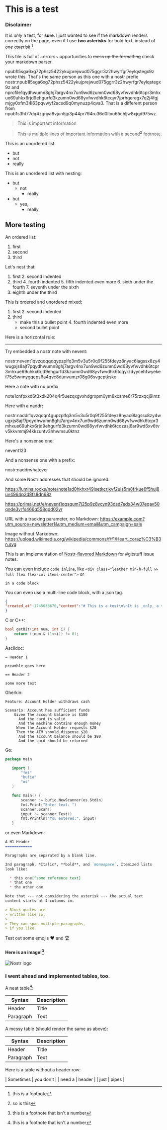 This is a test
============

### Disclaimer

It is _only_ a test, for __sure__. I just wanted to see if the markdown renders correctly on the page, even if I use **two asterisks** for bold text, instead of *one asterisk*.[^1]

This file is full of ~errors~ opportunities to ~~mess up the formatting~~ check your markdown parser.

npub1l5sga6xg72phsz5422ykujprejwud075ggrr3z2hwyrfgr7eylqstegx9z wrote this. That's the same person as this one with a nostr prefix nostr:npub1l5sga6xg72phsz5422ykujprejwud075ggrr3z2hwyrfgr7eylqstegx9z and nprofile1qydhwumn8ghj7argv4nx7un9wd6zumn0wd68yvfwvdhk6tcpr3mhxue69uhkx6rjd9ehgurfd3kzumn0wd68yvfwvdhk6tcqyr7jprhgeregx7q2j4fgjmjgy0xfm34l63pqvwyf2acsd9q0mynuzp4qva3. That is a different person from npub1s3ht77dq4zqnya8vjun5jp3p44pr794ru36d0ltxu65chljw8xjqd975wz.

> This is important information

> This is multiple
> lines of
> important information
> with a second[^2] footnote.

This is an unordered list:
* but
* not
* really

This is an unordered list with nesting:
* but
  * not
    * really
* but
  * yes,
    * really
    
## More testing

An ordered list:
1. first
2. second
3. third

Let's nest that:
1. first
   2. second indented
3. third
   4. fourth indented
      5. fifth indented even more
   6. sixth under the fourth
   7. seventh under the sixth
8. eighth under the third

This is ordered and unordered mixed:
1. first
   2. second indented
3. third
   * make this a bullet point
      4. fourth indented even more
   * second bullet point

Here is a horizontal rule:

---

Try embedded a nostr note with nevent:

nostr:nevent1qvzqqqqqqypzplfq3m5v3u5r0q9f255fdeyz8nyac6lagssx8zy4wugxjs8ajf7pqydhwumn8ghj7argv4nx7un9wd6zumn0wd68yvfwvdhk6tcpr3mhxue69uhkx6rjd9ehgurfd3kzumn0wd68yvfwvdhk6tcqyrzdyycehfwyekef75z5wnnygqeps6a4qvc8dunvumzr08g06svgcptkske

Here a note with no prefix

note1cnfpxxd6t3xdk204q4r5uezqxgvxhdgrxpm0ym8xcsme6r75rzxqcj9lmz

Here with a naddr:

nostr:naddr1qvzqqqr4gupzplfq3m5v3u5r0q9f255fdeyz8nyac6lagssx8zy4wugxjs8ajf7pqydhwumn8ghj7argv4nx7un9wd6zumn0wd68yvfwvdhk6tcpr3mhxue69uhkx6rjd9ehgurfd3kzumn0wd68yvfwvdhk6tcqzasj6ar9wd6xv6tvv5kkvmmj94kkzuntv3hhwmsu0ktnz

Here's a nonsense one:

nevent123

And a nonsense one with a prefix:

nostr:naddrwhatever

And some Nostr addresses that should be ignored:

https://lumina.rocks/note/note1sd0hkhxr49jsetkcrjkvf2uls5m8frkue6f5huj8uv4964p2d8fs8dn68z

https://primal.net/e/nevent1qqsqum7j25p9z8vcyn93dsd7edx34w07eqav50qnde3vrfs466q558gdd02yr

URL with a tracking parameter, no Markdown:
https://example.com?utm_source=newsletter1&utm_medium=email&utm_campaign=sale

Image without Markdown:
https://upload.wikimedia.org/wikipedia/commons/f/f1/Heart_coraz%C3%B3n.svg

This is an implementation of [Nostr-flavored Markdown](https://github.com/nostrability/nostrability/issues/146) for #gitstuff issue notes.

You can even include `code inline`, like `<div class="leather min-h-full w-full flex flex-col items-center">` or

```
in a code block
```

You can even use a multi-line code block, with a json tag.

```json
{
"created_at":1745038670,"content":"# This is a test\n\nIt is _only_ a test. I just wanted to see if the *markdown* renders correctly on the page, even if I use **two asterisks** for bold text.[^1]\n\nnpub1l5sga6xg72phsz5422ykujprejwud075ggrr3z2hwyrfgr7eylqstegx9z wrote this. That's the same person as nostr:npub1l5sga6xg72phsz5422ykujprejwud075ggrr3z2hwyrfgr7eylqstegx9z. That is a different person from npub1s3ht77dq4zqnya8vjun5jp3p44pr794ru36d0ltxu65chljw8xjqd975wz.\n\n> This is important information\n\n> This is multiple\n> lines of\n> important information\n> with a second[^2] footnote.\n\n* but\n* not\n* really\n\n## More testing\n\n1. first\n2. second\n3. third\n\nHere is a horizontal rule:\n\n---\n\nThis is an implementation of [Nostr-flavored Markdown](github.com/nostrability/nostrability/issues/146 ) for #gitstuff issue notes.\n\nYou can even include `code inline` or\n\n```\nin a code block\n```\n\nYou can even use a \n\n```json\nmultiline of json block\n```\n\n\n![Nostr logo](https://user-images.githubusercontent.com/99301796/219900773-d6d02038-e2a0-4334-9f28-c14d40ab6fe7.png)\n\n[^1]: this is a footnote\n[^2]: so is this","tags":[["subject","test"],["alt","git repository issue: test"],["a","30617:fd208ee8c8f283780a9552896e4823cc9dc6bfd442063889577106940fd927c1:Alexandria","","root"],["p","fd208ee8c8f283780a9552896e4823cc9dc6bfd442063889577106940fd927c1"],["t","gitstuff"]],"kind":1621,"pubkey":"dd664d5e4016433a8cd69f005ae1480804351789b59de5af06276de65633d319","id":"e78a689369511fdb3c36b990380c2d8db2b5e62f13f6b836e93ef5a09611afe8","sig":"7a2b3a6f6f61b6ea04de1fe873e46d40f2a220f02cdae004342430aa1df67647a9589459382f22576c651b3d09811546bbd79564cf472deaff032f137e94a865"
}
```

C or C++:
```cpp
bool getBit(int num, int i) {
    return ((num & (1<<i)) != 0);
}
```

Asciidoc:
```adoc
= Header 1

preamble goes here

== Header 2 

some more text
```

Gherkin:
```gherkin
Feature: Account Holder withdraws cash
 
Scenario: Account has sufficient funds
    Given The account balance is $100
      And the card is valid
      And the machine contains enough money
     When the Account Holder requests $20
     Then the ATM should dispense $20
      And the account balance should be $80
      And the card should be returned
```

Go:
```go
package main

   import (
       "fmt"
       "bufio"
       "os"
   )

   func main() {
       scanner := bufio.NewScanner(os.Stdin)
       fmt.Print("Enter text: ")
       scanner.Scan()
       input := scanner.Text()
       fmt.Println("You entered:", input)
   }
```

or even Markdown:

```md
A H1 Header
============

Paragraphs are separated by a blank line.

2nd paragraph. *Italic*, **bold**, and `monospace`. Itemized lists
look like:

  * this one[^some reference text]
  * that one
  * the other one

Note that --- not considering the asterisk --- the actual text
content starts at 4-columns in.

> Block quotes are
> written like so.
>
> They can span multiple paragraphs,
> if you like.
```

Test out some emojis :heart: and :trophy:

#### Here is an image![^some reference text]

![Nostr logo](https://user-images.githubusercontent.com/99301796/219900773-d6d02038-e2a0-4334-9f28-c14d40ab6fe7.png)

### I went ahead and implemented tables, too.

A neat table[^some reference text]:

| Syntax      | Description |
| ----------- | ----------- |
| Header      | Title       |
| Paragraph   | Text        |

A messy table (should render the same as above):

| Syntax | Description |
| --- | ----------- |
| Header | Title |
| Paragraph | Text |

Here is a table without a header row:

| Sometimes | you don't |
| need a | header |
| just | pipes |

[^1]: this is a footnote
[^2]: so is this
[^some reference text]: this is a footnote that isn't a number